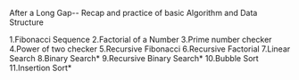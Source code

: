 After a Long Gap-- Recap and practice of basic Algorithm and Data Structure

1.Fibonacci Sequence
2.Factorial of a Number
3.Prime number checker
4.Power of two checker
5.Recursive Fibonacci
6.Recursive Factorial
7.Linear Search
8.Binary Search*
9.Recursive Binary Search*
10.Bubble Sort
11.Insertion Sort*